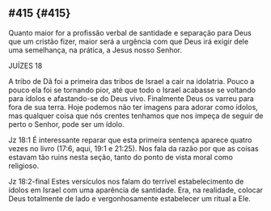 ## #415 {#415}

Quanto maior for a profissão verbal de santidade e separação para Deus que um cristão fizer, maior será a urgência com que Deus irá exigir dele uma semelhança, na prática, a Jesus nosso Senhor.

JUÍZES 18

A tribo de Dã foi a primeira das tribos de Israel a cair na idolatria. Pouco a pouco ela foi se tornando pior, até que todo o Israel acabasse se voltando para ídolos e afastando-se do Deus vivo. Finalmente Deus os varreu para fora de sua terra. Hoje podemos não ter imagens para adorar como ídolos, mas qualquer coisa que nós crentes tenhamos que nos impeça de seguir de perto o Senhor, pode ser um ídolo.

Jz 18:1 É interessante reparar que esta primeira sentença aparece quatro vezes no livro (17:6, aqui, 19:1 e 21:25). Nos fala da razão por que as coisas estavam tão ruins nesta seção, tanto do ponto de vista moral como religioso.

Jz 18:2-final Estes versículos nos falam do terrível estabelecimento de ídolos em Israel com uma aparência de santidade. Era, na realidade, colocar Deus totalmente de lado e vergonhosamente estabelecer um ritual a Ele.